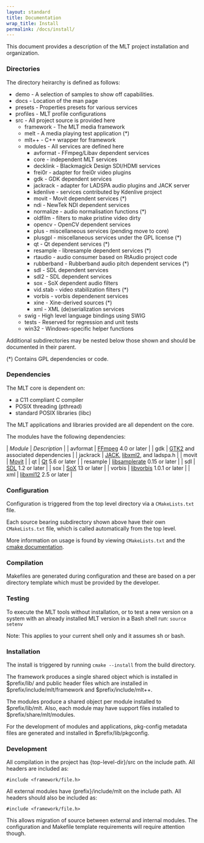 ```yaml
---
layout: standard
title: Documentation
wrap_title: Install
permalink: /docs/install/
---
```


This document provides a description of the MLT project installation and organization.

### Directories

The directory heirarchy is defined as follows:

-   demo - A selection of samples to show off capabilities.
-   docs - Location of the man page
-   presets - Properties presets for various services
-   profiles - MLT profile configurations
-   src - All project source is provided here
    -   framework - The MLT media framework
    -   melt - A media playing test application (\*)
    -   mlt++ - C++ wrapper for framework
    -   modules - All services are defined here
        -   avformat - FFmpeg/Libav dependent services
        -   core - independent MLT services
        -   decklink - Blackmagick Design SDI/HDMI services
        -   frei0r - adapter for frei0r video plugins
        -   gdk - GDK dependent services
        -   jackrack - adapter for LADSPA audio plugins and JACK server
        -   kdenlive - services contributed by Kdenlive project
        -   movit - Movit dependent services (\*)
        -   ndi - NewTek NDI dependent services
        -   normalize - audio normalisation functions (\*)
        -   oldfilm - filters to make pristine video dirty
        -   opencv - OpenCV dependent services
        -   plus - miscellaneous services (pending move to core)
        -   plusgpl - miscellaneous services under the GPL license (\*)
        -   qt - Qt dependent services (\*)
        -   resample - libresample dependent services (\*)
        -   rtaudio - audio consumer based on RtAudio project code
        -   rubberband - Rubberband audio pitch dependent services (\*)
        -   sdl - SDL dependent services
        -   sdl2 - SDL dependent services
        -   sox - SoX dependent audio filters
        -   vid.stab - video stabilization filters (\*)
        -   vorbis - vorbis dependenent services
        -   xine - Xine-derived sources (\*)
        -   xml - XML (de)serialization services
    -   swig - High level language bindings using SWIG
    -   tests - Reserved for regression and unit tests
    -   win32 - Windows-specific helper functions

Additional subdirectories may be nested below those shown and should be
documented in their parent.

(\*) Contains GPL dependencies or code.

### Dependencies

The MLT core is dependent on:

-   a C11 compliant C compiler
-   POSIX threading (pthread)
-   standard POSIX libraries (libc)

The MLT applications and libraries provided are all dependent on the
core.

The modules have the following dependencies:

  | *Module* | *Description* |
  | avformat | [FFmpeg](http://www.ffmpeg.org) 4.0 or later |
  | gdk | [GTK2](http://www.gtk.org) and associated dependencies |
  | jackrack | [JACK](http://jackaudio.org), [libxml2](http://www.xmlsoft.org/), and ladspa.h |
  | movit | [Movit](http://git.sesse.net/movit) |
  | qt | [Qt](http://www.qt-project.org) 5.6 or later |
  | resample | [libsamplerate](http://www.mega-nerd.com/SRC) 0.15 or later |
  | sdl | [SDL](http://www.libsdl.org) 1.2 or later |
  | sox | [SoX](http://sox.sourceforge.net) 13 or later |
  | vorbis | [libvorbis](http://www.vorbis.com) 1.0.1 or later |
  | xml | [libxml12](http://www.xmlsoft.org) 2.5 or later |

### Configuration

Configuration is triggered from the top level directory via a `CMakeLists.txt` file.

Each source bearing subdirectory shown above have their own `CMakeLists.txt`
file, which is called automatically from the top level.

More information on usage is found by viewing `CMakeLists.txt` and the
[cmake documentation](https://cmake.org/cmake/help/latest/i).

### Compilation

Makefiles are generated during configuration and these are based on a
per directory template which must be provided by the developer.

### Testing

To execute the MLT tools without installation, or to test a new version
on a system with an already installed MLT version in a Bash shell run:
`source setenv`

Note: This applies to your current shell only and it assumes sh or bash.

### Installation

The install is triggered by running `cmake --install` from the build
directory.

The framework produces a single shared object which is installed in
$prefix/lib/ and public header files which are installed in
$prefix/include/mlt/framework and $prefix/include/mlt++.

The modules produce a shared object per module installed to
$prefix/lib/mlt. Also, each module may have support files installed to
$prefix/share/mlt/modules.

For the development of modules and applications, pkg-config metadata
files are generated and installed in $prefix/lib/pkgconfig.

### Development

All compilation in the project has {top-level-dir}/src on the include
path. All headers are included as:

~~~
#include <framework/file.h>
~~~

All external modules have {prefix}/include/mlt on the include path. All
headers should also be included as:

~~~
#include <framework/file.h>
~~~

This allows migration of source between external and internal modules.
The configuration and Makefile template requirements will require
attention though.
